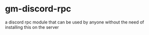 # gm-discord-rpc
a discord rpc module that can be used by anyone without the need of installing this on the server
